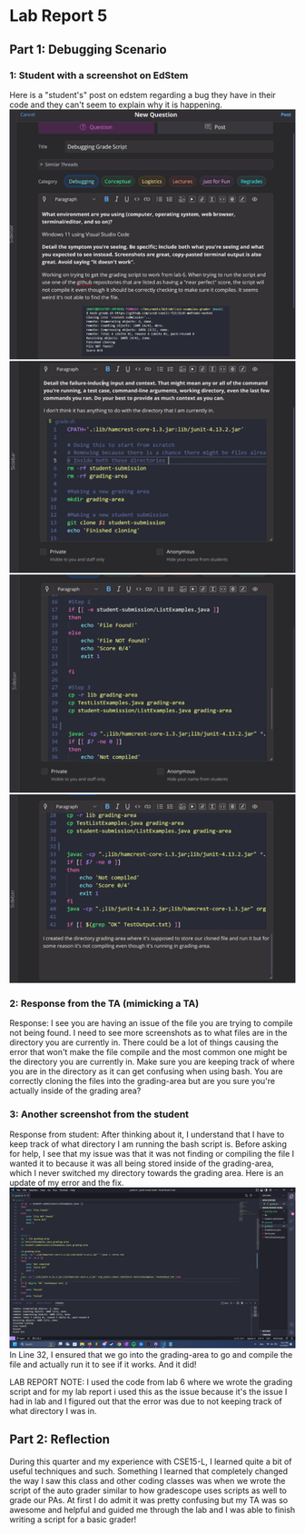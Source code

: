 # Lab Report 5
## Part 1: Debugging Scenario
### 1: Student with a screenshot on EdStem
Here is a "student's" post on edstem regarding a bug they have in their code and they can't seem to explain why it is happening.
![Picture 1](pictures/partone.png)
![Picture 2](pictures/parttwo.png)
![Picture 3](pictures/partthree.png)
![Picture 4](pictures/partfour.png)

### 2: Response from the TA (mimicking a TA)
Response: I see you are having an issue of the file you are trying to compile not being found. I need to see more screenshots as to what files are in the directory you are currently in. There could be a lot of things causing the error that won't make the file compile and the most common one might be the directory you are currently in. Make sure you are keeping track of where you are in the directory as it can get confusing when using bash. You are correctly cloning the files into the grading-area but are you sure you're actually inside of the grading area? 

### 3: Another screenshot from the student
Response from student: After thinking about it, I understand that I have to keep track of what directory I am running the bash script is. Before asking for help, I see that my issue was that it was not finding or compiling the file I wanted it to because it was all being stored inside of the grading-area, which I never switched my directory towards the grading area. Here is an update of my error and the fix.
![Filefound](pictures/filefound.png)
In Line 32, I ensured that we go into the grading-area to go and compile the file and actually run it to see if it works. And it did!

LAB REPORT NOTE: I used the code from lab 6 where we wrote the grading script and for my lab report i used this as the issue because it's the issue I had in lab and I figured out that the error was due to not keeping track of what directory I was in. 

## Part 2: Reflection
During this quarter and my experience with CSE15-L, I learned quite a bit of useful techniques and such. Something I learned that completely changed the way I saw this class and other coding classes was when we wrote the script of the auto grader similar to how gradescope uses scripts as well to grade our PAs. At first I do admit it was pretty confusing but my TA was so awesome and helpful and guided me through the lab and I was able to finish writing a script for a basic grader!
